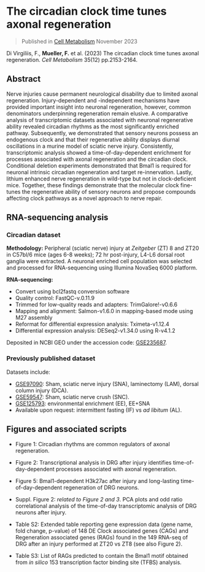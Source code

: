 # The circadian clock time tunes axonal regeneration 

> Published in [Cell Metabolism](https://doi.org/10.1016/j.cmet.2023.10.012)
> November 2023

Di Virgiliis, F., **Mueller, F.** et al. (2023) The circadian clock time tunes axonal regeneration. *Cell Metabolism*  35(12) pp.2153-2164.

## Abstract
Nerve injuries cause permanent neurological disability due to limited axonal regeneration. Injury-dependent and -independent mechanisms have provided important insight into neuronal regeneration, however, common denominators underpinning regeneration remain elusive. A comparative analysis of transcriptomic datasets associated with neuronal regenerative ability revealed circadian rhythms as the most significantly enriched pathway. Subsequently, we demonstrated that sensory neurons possess an endogenous clock and that their regenerative ability displays diurnal oscillations in a murine model of sciatic nerve injury. Consistently, transcriptomic analysis showed a time-of-day-dependent enrichment for processes associated with axonal regeneration and the circadian clock. Conditional deletion experiments demonstrated that Bmal1 is required for neuronal intrinsic circadian regeneration and target re-innervation. Lastly, lithium enhanced nerve regeneration in wild-type but not in clock-deficient mice. Together, these findings demonstrate that the molecular clock fine-tunes the regenerative ability of sensory neurons and propose compounds affecting clock pathways as a novel approach to nerve repair.

## RNA-sequencing analysis 

### **Circadian dataset**

**Methodology:** 
Peripheral (sciatic nerve) injury at *Zeitgeber* (ZT) 8 and ZT20 in C57bl/6 mice (ages 6-8 weeks); 72 hr post-injury, L4-L6 dorsal root ganglia were extracted. A neuronal enriched cell population was selected and processed for RNA-sequencing using Illumina NovaSeq 6000 platform.

**RNA-sequencing:**
- Convert using bcl2fastq conversion software
- Quality control: FastQC-v.0.11.9
- Trimmed for low-quality reads and adapters: TrimGalore!-v0.6.6
- Mapping and alignment: Salmon-v1.6.0 in mapping-based mode using M27 assembly
- Reformat for differential expression analysis: Tximeta-v1.12.4
- Differential expression analysis: DESeq2-v1.34.0 using R-v4.1.2

Deposited in NCBI GEO under the accession code: [GSE235687](https://www.ncbi.nlm.nih.gov/geo/query/acc.cgi?acc=GSE235687).

### **Previously published dataset**

Datasets include: 
- [GSE97090](https://www.ncbi.nlm.nih.gov/geo/query/acc.cgi?acc=GSE97090): Sham, sciatic nerve injury (SNA), laminectomy (LAM), dorsal column injury (DCA).
- [GSE59547](https://www.ncbi.nlm.nih.gov/geo/query/acc.cgi): Sham, sciatic nerve crush (SNC).
- [GSE125793](https://www.ncbi.nlm.nih.gov/geo/query/acc.cgi): environmental enrichment (EE), EE+SNA
-  Available upon request: intermittent fasting (IF) vs *ad libitum* (AL).


## Figures and associated scripts
- Figure 1: Circadian rhythms are common regulators of axonal regeneration.

- Figure 2: Transcriptional analysis in DRG after injury identifies time-of-day-dependent processes associated with axonal regeneration.

- Figure 5: Bmal1-dependent H3k27ac after injury and long-lasting time-of-day-dependent regeneration of DRG neurons.

- Suppl. Figure 2: *related to Figure 2 and 3*. PCA plots and odd ratio correlational analysis of the time-of-day transcriptomic analysis of DRG neurons after injury. 

- Table S2: Extended table reporting gene expression data (gene name, fold change, p-value) of
148 DE Clock associated genes (CAGs) and Regeneration associated genes (RAGs) found in the
149 RNA-seq of DRG after an injury performed at ZT20 vs ZT8 (see also Figure 2).

- Table S3: List of RAGs predicted to contain the Bmal1 motif obtained from *in silico*
153 transcription factor binding site (TFBS) analysis.


